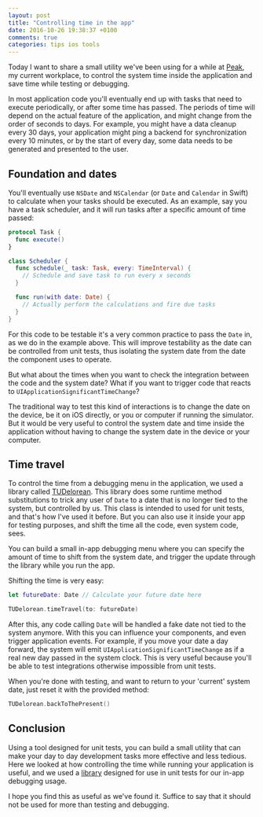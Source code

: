 ```yaml
---
layout: post
title: "Controlling time in the app"
date: 2016-10-26 19:38:37 +0100
comments: true
categories: tips ios tools
---
```


Today I want to share a small utility we've been using for a while at [Peak][peak], my current workplace, to control the system time inside the application and save time while testing or debugging.

<!-- more -->

In most application code you'll eventually end up with tasks that need to execute periodically, or after some time has passed. The periods of time will depend on the actual feature of the application, and might change from the order of seconds to days. For example, you might have a data cleanup every 30 days, your application might ping a backend for synchronization every 10 minutes, or by the start of every day, some data needs to be generated and presented to the user.

## Foundation and dates

You'll eventually use `NSDate` and `NSCalendar` (or `Date` and `Calendar` in Swift) to calculate when your tasks should be executed. As an example, say you have a task scheduler, and it will run tasks after a specific amount of time passed:

```swift
protocol Task {
  func execute()
}

class Scheduler {
  func schedule(_ task: Task, every: TimeInterval) {
    // Schedule and save task to run every x seconds
  }

  func run(with date: Date) {
    // Actually perform the calculations and fire due tasks
  }
}
```

For this code to be testable it's a very common practice to pass the `Date` in, as we do in the example above. This will improve testability as the date can be controlled from unit tests, thus isolating the system date from the date the component uses to operate.

But what about the times when you want to check the integration between the code and the system date? What if you want to trigger code that reacts to `UIApplicationSignificantTimeChange`?

The traditional way to test this kind of interactions is to change the date on the device, be it on iOS directly, or you or computer if running the simulator. But it would be very useful to control the system date and time inside the application without having to change the system date in the device or your computer.

## Time travel

To control the time from a debugging menu in the application, we used a library called [TUDelorean][tudelorean]. This library does some runtime method substitutions to trick any user of `Date` to a date that is no longer tied to the system, but controlled by us. This class is intended to used for unit tests, and that's how I've used it before. But you can also use it inside your app for testing purposes, and shift the time all the code, even system code, sees.

You can build a small in-app debugging menu where you can specify the amount of time to shift from the system date, and trigger the update through the library while you run the app.

Shifting the time is very easy:
```swift
let futureDate: Date // Calculate your future date here

TUDelorean.timeTravel(to: futureDate)
```

After this, any code calling `Date` will be handled a fake date not tied to the system anymore. With this you can influence your components, and even trigger application events. For example, if you move your date a day forward, the system will emit `UIApplicationSignificantTimeChange` as if a real new day passed in the system clock. This is very useful because you'll be able to test integrations otherwise impossible from unit tests.

When you're done with testing, and want to return to your 'current' system date, just reset it with the provided method:
```swift
TUDelorean.backToThePresent()
```

## Conclusion

Using a tool designed for unit tests, you can build a small utility that can make your day to day development tasks more effective and less tedious. Here we looked at how controlling the time while running your application is useful, and we used a [library][tudelorean] designed for use in unit tests for our in-app debugging usage.

I hope you find this as useful as we've found it. Suffice to say that it should not be used for more than testing and debugging.

[peak]: http://www.peak.net
[tudelorean]: https://github.com/tuenti/TUDelorean
